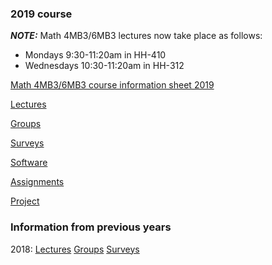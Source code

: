 ### 2019 course

***NOTE:*** Math 4MB3/6MB3 lectures now take place as follows:
- Mondays 9:30-11:20am in HH-410
- Wednesdays 10:30-11:20am in HH-312

[Math 4MB3/6MB3 course information sheet 2019](handouts/4mbinfo_2019.pdf)

[Lectures](lectures/LectureSchedule.md)

[Groups](groups.md)

[Surveys](surveys.md)

[Software](software.md)

[Assignments](assignments/assignments.md)

[Project](project/project.md)

### Information from previous years

2018: [Lectures](2018/lectures/LectureSchedule.md) [Groups](./2018/groups.md) [Surveys](./2018/surveys.md)
